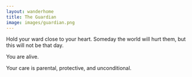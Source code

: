 ```yaml
---
layout: wanderhome
title: The Guardian
image: images/guardian.png
---
```


Hold your ward close to your heart. Someday the world will hurt them, but this will not be that day.

You are alive.

Your care is parental, protective, and unconditional.
